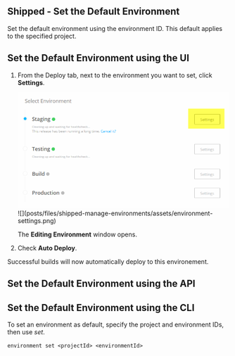 ## Shipped - Set the Default Environment

Set the default environment using the environment ID. This default applies to the specified project.


## Set the Default Environment using the UI

1. From the Deploy tab, next to the environment you want to set, click **Settings**.

	<img src="assets/environment-settings.png">
	![](posts/files/shipped-manage-environments/assets/environment-settings.png)

	The **Editing Environment** window opens.

2. Check **Auto Deploy**.

Successful builds will now automatically deploy to this environement.


## Set the Default Environment using the API





## Set the Default Environment  using the CLI

To set an environment as default, specify the project and environment IDs, then use *set*.

	environment set <projectId> <environmentId>




